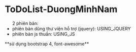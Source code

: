# ToDoList-DuongMinhNam
<ul> 2 phiên bản:
  <li>phiên bản dũng thư viện hỗ  trợ (jquery): USING_JQUERY 
  <li> phiên bản js thuần: USING_JS
</ul>
**sử dụng bootstrap 4, font-awesome**
